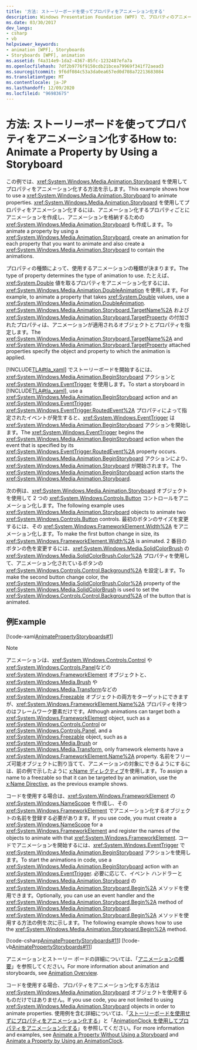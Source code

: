 ```yaml
---
title: '方法: ストーリーボードを使ってプロパティをアニメーション化する'
description: Windows Presentation Foundation (WPF) で、プロパティのアニメーションとストーリーボードを使用してユーザー インターフェイスに動きを加えます。
ms.date: 03/30/2017
dev_langs:
- csharp
- vb
helpviewer_keywords:
- animation [WPF], Storyboards
- Storyboards [WPF], animation
ms.assetid: f4a314e9-1da2-4367-85fc-1232487efa7a
ms.openlocfilehash: 7df2b9776f9150cdb21bcea79969f341f72aead3
ms.sourcegitcommit: 9f6df084c53a3da0ea657ed0d708a72213683084
ms.translationtype: MT
ms.contentlocale: ja-JP
ms.lasthandoff: 12/09/2020
ms.locfileid: "96983675"
---
```

# <a name="how-to-animate-a-property-by-using-a-storyboard"></a><span data-ttu-id="4603c-103">方法: ストーリーボードを使ってプロパティをアニメーション化する</span><span class="sxs-lookup"><span data-stu-id="4603c-103">How to: Animate a Property by Using a Storyboard</span></span>
<span data-ttu-id="4603c-104">この例では、<xref:System.Windows.Media.Animation.Storyboard> を使用してプロパティをアニメーション化する方法を示します。</span><span class="sxs-lookup"><span data-stu-id="4603c-104">This example shows how to use a <xref:System.Windows.Media.Animation.Storyboard> to animate properties.</span></span> <span data-ttu-id="4603c-105"><xref:System.Windows.Media.Animation.Storyboard> を使用してプロパティをアニメーション化するには、アニメーション化するプロパティごとにアニメーションを作成し、アニメーションを格納するための <xref:System.Windows.Media.Animation.Storyboard> も作成します。</span><span class="sxs-lookup"><span data-stu-id="4603c-105">To animate a property by using a <xref:System.Windows.Media.Animation.Storyboard>, create an animation for each property that you want to animate and also create a <xref:System.Windows.Media.Animation.Storyboard> to contain the animations.</span></span>  
  
 <span data-ttu-id="4603c-106">プロパティの種類によって、使用するアニメーションの種類が決まります。</span><span class="sxs-lookup"><span data-stu-id="4603c-106">The type of property determines the type of animation to use.</span></span> <span data-ttu-id="4603c-107">たとえば、<xref:System.Double> 値を取るプロパティをアニメーション化するには、<xref:System.Windows.Media.Animation.DoubleAnimation> を使用します。</span><span class="sxs-lookup"><span data-stu-id="4603c-107">For example, to animate a property that takes <xref:System.Double> values, use a <xref:System.Windows.Media.Animation.DoubleAnimation>.</span></span> <span data-ttu-id="4603c-108"><xref:System.Windows.Media.Animation.Storyboard.TargetName%2A> および <xref:System.Windows.Media.Animation.Storyboard.TargetProperty> の付加されたプロパティは、アニメーションが適用されるオブジェクトとプロパティを指定します。</span><span class="sxs-lookup"><span data-stu-id="4603c-108">The <xref:System.Windows.Media.Animation.Storyboard.TargetName%2A> and <xref:System.Windows.Media.Animation.Storyboard.TargetProperty> attached properties specify the object and property to which the animation is applied.</span></span>  
  
 <span data-ttu-id="4603c-109">[!INCLUDE[TLA#tla_xaml](../../../includes/tlasharptla-xaml-md.md)] でストーリーボードを開始するには、<xref:System.Windows.Media.Animation.BeginStoryboard> アクションと <xref:System.Windows.EventTrigger> を使用します。</span><span class="sxs-lookup"><span data-stu-id="4603c-109">To start a storyboard in [!INCLUDE[TLA#tla_xaml](../../../includes/tlasharptla-xaml-md.md)], use a <xref:System.Windows.Media.Animation.BeginStoryboard> action and an <xref:System.Windows.EventTrigger>.</span></span> <span data-ttu-id="4603c-110"><xref:System.Windows.EventTrigger.RoutedEvent%2A> プロパティによって指定されたイベントが発生すると、<xref:System.Windows.EventTrigger> は <xref:System.Windows.Media.Animation.BeginStoryboard> アクションを開始します。</span><span class="sxs-lookup"><span data-stu-id="4603c-110">The <xref:System.Windows.EventTrigger> begins the <xref:System.Windows.Media.Animation.BeginStoryboard> action when the event that is specified by its <xref:System.Windows.EventTrigger.RoutedEvent%2A> property occurs.</span></span> <span data-ttu-id="4603c-111"><xref:System.Windows.Media.Animation.BeginStoryboard> アクションにより、<xref:System.Windows.Media.Animation.Storyboard> が開始されます。</span><span class="sxs-lookup"><span data-stu-id="4603c-111">The <xref:System.Windows.Media.Animation.BeginStoryboard> action starts the <xref:System.Windows.Media.Animation.Storyboard>.</span></span>  
  
 <span data-ttu-id="4603c-112">次の例は、<xref:System.Windows.Media.Animation.Storyboard> オブジェクトを使用して 2 つの <xref:System.Windows.Controls.Button> コントロールをアニメーション化します。</span><span class="sxs-lookup"><span data-stu-id="4603c-112">The following example uses <xref:System.Windows.Media.Animation.Storyboard> objects to animate two <xref:System.Windows.Controls.Button> controls.</span></span> <span data-ttu-id="4603c-113">最初のボタンのサイズを変更するには、その <xref:System.Windows.FrameworkElement.Width%2A> をアニメーション化します。</span><span class="sxs-lookup"><span data-stu-id="4603c-113">To make the first button change in size, its <xref:System.Windows.FrameworkElement.Width%2A> is animated.</span></span> <span data-ttu-id="4603c-114">2 番目のボタンの色を変更するには、<xref:System.Windows.Media.SolidColorBrush> の <xref:System.Windows.Media.SolidColorBrush.Color%2A> プロパティを使用して、アニメーション化されているボタンの <xref:System.Windows.Controls.Control.Background%2A> を設定します。</span><span class="sxs-lookup"><span data-stu-id="4603c-114">To make the second button change color, the <xref:System.Windows.Media.SolidColorBrush.Color%2A> property of the <xref:System.Windows.Media.SolidColorBrush> is used to set the <xref:System.Windows.Controls.Control.Background%2A> of the button that is animated.</span></span>  
  
## <a name="example"></a><span data-ttu-id="4603c-115">例</span><span class="sxs-lookup"><span data-stu-id="4603c-115">Example</span></span>  
 [!code-xaml[AnimatePropertyStoryboards#1](~/samples/snippets/xaml/VS_Snippets_Wpf/AnimatePropertyStoryboards/XAML/StoryboardExample.xaml#1)]  
  
> [!NOTE]
> <span data-ttu-id="4603c-116">アニメーションは、<xref:System.Windows.Controls.Control> や <xref:System.Windows.Controls.Panel>などの <xref:System.Windows.FrameworkElement> オブジェクトと、<xref:System.Windows.Media.Brush> や <xref:System.Windows.Media.Transform>などの <xref:System.Windows.Freezable> オブジェクトの両方をターゲットにできますが、<xref:System.Windows.FrameworkElement.Name%2A> プロパティを持つのはフレームワーク要素だけです。</span><span class="sxs-lookup"><span data-stu-id="4603c-116">Although animations can target both a <xref:System.Windows.FrameworkElement> object, such as a <xref:System.Windows.Controls.Control> or <xref:System.Windows.Controls.Panel>, and a <xref:System.Windows.Freezable> object, such as a <xref:System.Windows.Media.Brush> or <xref:System.Windows.Media.Transform>, only framework elements have a <xref:System.Windows.FrameworkElement.Name%2A> property.</span></span> <span data-ttu-id="4603c-117">名前をフリーズ可能オブジェクトに割り当てて、アニメーションの対象にできるようにするには、前の例で示したように [x:Name ディレクティブ](/dotnet/desktop-wpf/xaml-services/xname-directive)を使用します。</span><span class="sxs-lookup"><span data-stu-id="4603c-117">To assign a name to a freezable so that it can be targeted by an animation, use the [x:Name Directive](/dotnet/desktop-wpf/xaml-services/xname-directive), as the previous example shows.</span></span>  
  
 <span data-ttu-id="4603c-118">コードを使用する場合は、<xref:System.Windows.FrameworkElement> の <xref:System.Windows.NameScope> を作成し、その <xref:System.Windows.FrameworkElement> でアニメーション化するオブジェクトの名前を登録する必要があります。</span><span class="sxs-lookup"><span data-stu-id="4603c-118">If you use code, you must create a <xref:System.Windows.NameScope> for a <xref:System.Windows.FrameworkElement> and register the names of the objects to animate with that <xref:System.Windows.FrameworkElement>.</span></span> <span data-ttu-id="4603c-119">コードでアニメーションを開始するには、<xref:System.Windows.EventTrigger> で <xref:System.Windows.Media.Animation.BeginStoryboard> アクションを使用します。</span><span class="sxs-lookup"><span data-stu-id="4603c-119">To start the animations in code, use a <xref:System.Windows.Media.Animation.BeginStoryboard> action with an <xref:System.Windows.EventTrigger>.</span></span> <span data-ttu-id="4603c-120">必要に応じて、イベント ハンドラーと <xref:System.Windows.Media.Animation.Storyboard> の <xref:System.Windows.Media.Animation.Storyboard.Begin%2A> メソッドを使用できます。</span><span class="sxs-lookup"><span data-stu-id="4603c-120">Optionally, you can use an event handler and the <xref:System.Windows.Media.Animation.Storyboard.Begin%2A> method of <xref:System.Windows.Media.Animation.Storyboard>.</span></span> <span data-ttu-id="4603c-121"><xref:System.Windows.Media.Animation.Storyboard.Begin%2A> メソッドを使用する方法の例を次に示します。</span><span class="sxs-lookup"><span data-stu-id="4603c-121">The following example shows how to use the <xref:System.Windows.Media.Animation.Storyboard.Begin%2A> method.</span></span>  
  
 [!code-csharp[AnimatePropertyStoryboards#11](~/samples/snippets/csharp/VS_Snippets_Wpf/AnimatePropertyStoryboards/CSharp/StoryboardExample.cs#11)]
 [!code-vb[AnimatePropertyStoryboards#11](~/samples/snippets/visualbasic/VS_Snippets_Wpf/AnimatePropertyStoryboards/VisualBasic/StoryboardExample.vb#11)]  
  
 <span data-ttu-id="4603c-122">アニメーションとストーリー ボードの詳細については、「[アニメーションの概要](animation-overview.md)」を参照してください。</span><span class="sxs-lookup"><span data-stu-id="4603c-122">For more information about animation and storyboards, see [Animation Overview](animation-overview.md).</span></span>  
  
 <span data-ttu-id="4603c-123">コードを使用する場合、プロパティをアニメーション化する方法は <xref:System.Windows.Media.Animation.Storyboard> オブジェクトを使用するものだけではありません。</span><span class="sxs-lookup"><span data-stu-id="4603c-123">If you use code, you are not limited to using <xref:System.Windows.Media.Animation.Storyboard> objects in order to animate properties.</span></span> <span data-ttu-id="4603c-124">使用例を含む詳細については、「[ストーリーボードを使用せずにプロパティをアニメーション化する](how-to-animate-a-property-without-using-a-storyboard.md)」と「[AnimationClock を使用してプロパティをアニメーション化する](how-to-animate-a-property-by-using-an-animationclock.md)」を参照してください。</span><span class="sxs-lookup"><span data-stu-id="4603c-124">For more information and examples, see [Animate a Property Without Using a Storyboard](how-to-animate-a-property-without-using-a-storyboard.md) and [Animate a Property by Using an AnimationClock](how-to-animate-a-property-by-using-an-animationclock.md).</span></span>

